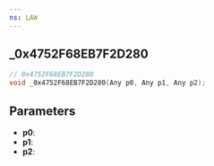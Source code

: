 ```yaml
---
ns: LAW
---
```

## _0x4752F68EB7F2D280

```c
// 0x4752F68EB7F2D280
void _0x4752F68EB7F2D280(Any p0, Any p1, Any p2);
```

## Parameters
* **p0**:
* **p1**:
* **p2**:
